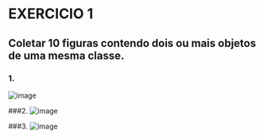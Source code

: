 # EXERCICIO 1
## Coletar 10 figuras contendo dois ou mais objetos de uma mesma classe. 
### 1.
![image](https://github.com/user-attachments/assets/f9e9caf0-62b1-4131-b6cf-39ddb8c5313e)

###2.
![image](https://github.com/user-attachments/assets/06b40ffd-1181-4940-b145-675bcbe8cfe2)

###3. 
![image](https://github.com/user-attachments/assets/62844dbc-5bdf-4e74-bff0-d283a69a7a6c)




